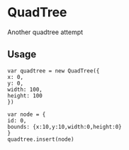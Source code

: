 # QuadTree
Another quadtree attempt

## Usage

```
var quadtree = new QuadTree({
x: 0,
y: 0,
width: 100,
height: 100
})

var node = {
id: 0,
bounds: {x:10,y:10,width:0,height:0}
}
quadtree.insert(node)


```
